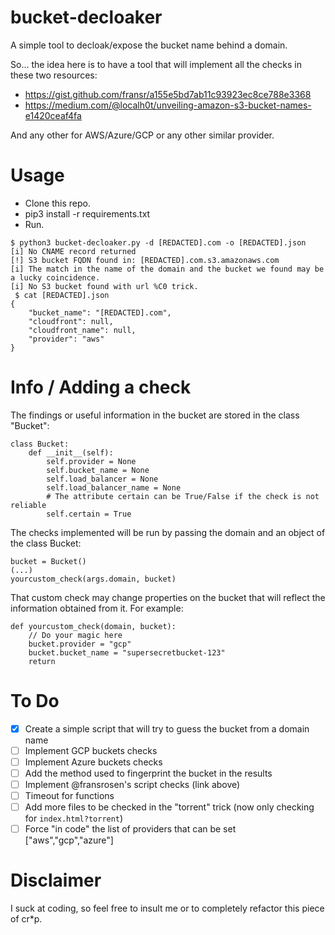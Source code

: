 # bucket-decloaker
A simple tool to decloak/expose the bucket name behind a domain.

So... the idea here is to have a tool that will implement all the checks in these two resources:

- https://gist.github.com/fransr/a155e5bd7ab11c93923ec8ce788e3368
- https://medium.com/@localh0t/unveiling-amazon-s3-bucket-names-e1420ceaf4fa

And any other for AWS/Azure/GCP or any other similar provider.

# Usage

- Clone this repo.
- pip3 install -r requirements.txt
- Run.

```
$ python3 bucket-decloaker.py -d [REDACTED].com -o [REDACTED].json
[i] No CNAME record returned
[!] S3 bucket FQDN found in: [REDACTED].com.s3.amazonaws.com
[i] The match in the name of the domain and the bucket we found may be a lucky coincidence.
[i] No S3 bucket found with url %C0 trick. 
 $ cat [REDACTED].json
{
    "bucket_name": "[REDACTED].com",
    "cloudfront": null,
    "cloudfront_name": null,
    "provider": "aws"
}
```

# Info / Adding a check

The findings or useful information in the bucket are stored in the class "Bucket":

```
class Bucket:
    def __init__(self):
        self.provider = None
        self.bucket_name = None
        self.load_balancer = None
        self.load_balancer_name = None
        # The attribute certain can be True/False if the check is not reliable
        self.certain = True
```

The checks implemented will be run by passing the domain and an object of the class Bucket:

```
bucket = Bucket()
(...)
yourcustom_check(args.domain, bucket)
```

That custom check may change properties on the bucket that will reflect the information obtained from it. For example:

```
def yourcustom_check(domain, bucket):
    // Do your magic here
    bucket.provider = "gcp"
    bucket.bucket_name = "supersecretbucket-123"
    return
```

# To Do

- [x] Create a simple script that will try to guess the bucket from a domain name
- [ ] Implement GCP buckets checks
- [ ] Implement Azure buckets checks
- [ ] Add the method used to fingerprint the bucket in the results
- [ ] Implement @fransrosen's script checks (link above)
- [ ] Timeout for functions
- [ ] Add more files to be checked in the "torrent" trick (now only checking for `index.html?torrent`)
- [ ] Force "in code" the list of providers that can be set ["aws","gcp","azure"]

# Disclaimer

I suck at coding, so feel free to insult me or to completely refactor this piece of cr\*p.
